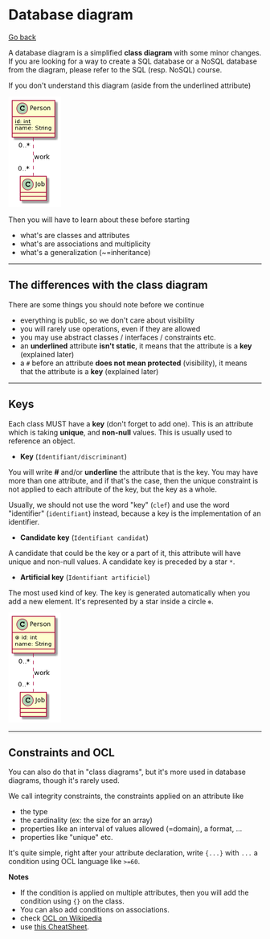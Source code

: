 # Database diagram

[Go back](../index.md)

A database diagram is a simplified **class diagram** with some minor changes. If you are looking for a way to create a SQL database or a NoSQL database from the diagram, please refer to the SQL (resp. NoSQL) course.

If you don't understand this diagram (aside from the underlined attribute)

![person-job](images/SoWkIImgAStDuKhEIImkLWX8BIhEprEevbAmARNBJB5IoCmhuLB8IynDjL88BYdAp4ldgkM2Ab8oqDFJKb1IqDE3CxtoanIi5ChpYxAv75BpKe3c0W00.png)

Then you will have to learn about these before starting

* what's are classes and attributes
* what's are associations and multiplicity
* what's a generalization (~=inheritance)

<hr class="sl">

## The differences with the class diagram

There are some things you should note before we continue

* everything is public, so we don't care about visibility
* you will rarely use operations, even if they are allowed
* you may use abstract classes / interfaces / constraints etc.
* an **underlined** attribute **isn't static**, it means that the attribute is a **key** (explained later)
* a ``#`` before an attribute **does not mean protected**  (visibility), it means that the attribute is a **key** (explained later)

<hr class="sl">

## Keys

Each class MUST have a **key** (don't forget to add one). This is an attribute which is taking **unique**, and **non-null** values. This is usually used to reference an object.

* **Key** (``Identifiant/discriminant``)

You will write **#** and/or **underline** the attribute that is the key. You may have more than one attribute, and if that's the case, then the unique constraint is not applied to each attribute of the key, but the key as a whole.

Usually, we should not use the word "key" (`clef`) and use the word "identifier" (``identifiant``) instead, because a key is the implementation of an identifier.

* **Candidate key** (``Identifiant candidat``)

A candidate that could be the key or a part of it, this attribute will have unique and non-null values. A candidate key is preceded by a star `*`.

* **Artificial key** (`Identifiant artificiel`)

The most used kind of key. The key is generated automatically when you add a new element. It's represented by a star inside a circle ``⊛``.

![artificial key](images/SoWkIImgAStDuKhEIImkLWX8BIhEprEevb9ur3LR8JF5IY4phuHB8IynDzLA8RYaA3CldQkM2wfAoK1FJqj1IK5F3yxqoazIi58epo_Avd98pKi16Wm0.png)

<hr class="sl">

## Constraints and OCL

You can also do that in "class diagrams", but it's more used in database diagrams, though it's rarely used.

We call integrity constraints, the constraints applied on an attribute like

* the type
* the cardinality (ex: the size for an array)
* properties like an interval of values allowed (=domain), a format, ...
* properties like "unique" etc.

It's quite simple, right after your attribute declaration, write ``{...}`` with ``...`` a condition using OCL language like ``>=60``.

**Notes**

* If the condition is applied on multiple attributes, then you will add the condition using ``{}`` on the class.
* You can also add conditions on associations.
* check [OCL on Wikipedia](https://en.wikipedia.org/wiki/Object_Constraint_Language)
* use [this CheatSheet](https://scribetools.readthedocs.io/en/latest/_downloads/UMLOCL-CheatSheet-18.pdf).